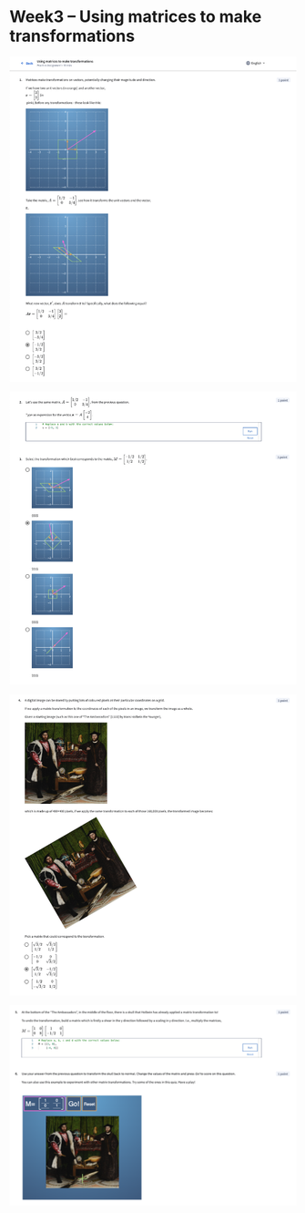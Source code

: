 # Week3 – Using matrices to make transformations

![Lecture 3](imgs/w3_assg_matrices_1.png)

![Lecture 3](imgs/w3_assg_matrices_2.png)

![Lecture 3](imgs/w3_assg_matrices_3.png)

![Lecture 3](imgs/w3_assg_matrices_4.png)

